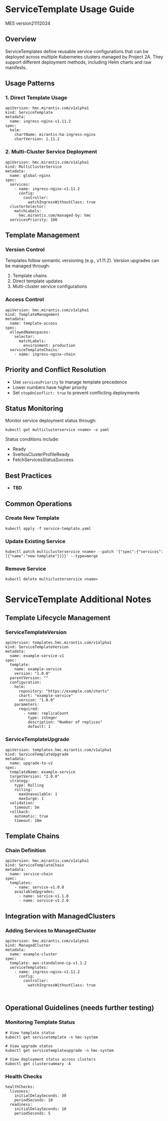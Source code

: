 # ServiceTemplate Usage Guide

MES version21112024

## Overview

ServiceTemplates define reusable service configurations that can be deployed across multiple Kubernetes clusters managed by Project 2A. They support different deployment methods, including Helm charts and raw manifests.

## Usage Patterns

### 1\. Direct Template Usage

```
apiVersion: hmc.mirantis.com/v1alpha1
kind: ServiceTemplate
metadata:
  name: ingress-nginx-v1.11.2
spec:
  helm:
    chartName: mirantis-ha-ingress-nginx
    chartVersion: 1.11.2
```

### 2\. Multi-Cluster Service Deployment

```
apiVersion: hmc.mirantis.com/v1alpha1
kind: MultiClusterService
metadata:
  name: global-nginx
spec:
  services:
    - name: ingress-nginx-v1.11.2
      config:
        controller:
          watchIngressWithoutClass: true
  clusterSelector:
    matchLabels:
      hmc.mirantis.com/managed-by: hmc
  servicesPriority: 100
```

## Template Management

### Version Control

Templates follow semantic versioning (e.g., v1.11.2). Version upgrades can be managed through:

1. Template chains  
2. Direct template updates  
3. Multi-cluster service configurations

### Access Control

```
apiVersion: hmc.mirantis.com/v1alpha1
kind: TemplateManagement
metadata:
  name: template-access
spec:
  allowedNamespaces:
    selector:
      matchLabels:
        environment: production
  serviceTemplateChains:
    - name: ingress-nginx-chain

```

## Priority and Conflict Resolution

* Use `servicesPriority` to manage template precedence  
* Lower numbers have higher priority  
* Set `stopOnConflict: true` to prevent conflicting deployments

## Status Monitoring

Monitor service deployment status through:

```
kubectl get multiclusterservice <name> -o yaml
```

Status conditions include:

* Ready  
* SveltosClusterProfileReady  
* FetchServicesStatusSuccess

## Best Practices

* **TBD**

## Common Operations

### Create New Template

```
kubectl apply -f service-template.yaml
```

### Update Existing Service

```
kubectl patch multiclusterservice <name> --patch '{"spec":{"services":[{"name":"new-template"}]}}' --type=merge
```

### Remove Service

```
kubectl delete multiclusterservice <name>
```

# ServiceTemplate Additional Notes

## Template Lifecycle Management

### ServiceTemplateVersion

```
apiVersion: templates.hmc.mirantis.com/v1alpha1
kind: ServiceTemplateVersion
metadata:
  name: example-service-v1
spec:
  template:
    name: example-service
    version: "1.0.0"
  parentVersion: ""
  configuration:
    helm:
      repository: "https://example.com/charts"
      chart: "example-service"
      version: "1.0.0"
    parameters:
      required:
        - name: replicaCount
          type: integer
          description: "Number of replicas"
          default: 1

```

### ServiceTemplateUpgrade

```
apiVersion: templates.hmc.mirantis.com/v1alpha1
kind: ServiceTemplateUpgrade
metadata:
  name: upgrade-to-v2
spec:
  templateName: example-service
  targetVersion: "2.0.0"
  strategy:
    type: Rolling
    rolling:
      maxUnavailable: 1
      maxSurge: 1
  validation:
    timeout: 5m
  rollback:
    automatic: true
    timeout: 10m
```

## Template Chains

### Chain Definition

```
apiVersion: hmc.mirantis.com/v1alpha1
kind: ServiceTemplateChain
metadata:
  name: service-chain
spec:
  templates:
    - name: service-v1.0.0
    availableUpgrades:
      - name: service-v1.1.0
      - name: service-v1.2.0
```

## Integration with ManagedClusters

### Adding Services to ManagedCluster

```
apiVersion: hmc.mirantis.com/v1alpha1
kind: ManagedCluster
metadata:
  name: example-cluster
spec:
  template: aws-standalone-cp-v1.1.2
  serviceTemplates:
    - name: ingress-nginx-v1.11.2
      config:
        controller:
          watchIngressWithoutClass: true
```

### 

```

```

## Operational Guidelines (needs further testing)

### Monitoring Template Status

```
# View template status
kubectl get servicetemplate -n hmc-system

# View upgrade status
kubectl get servicetemplateupgrade -n hmc-system

# View deployment status across clusters
kubectl get clustersummary -A
```

### Health Checks

```
healthChecks:
  liveness:
    initialDelaySeconds: 30
    periodSeconds: 10
  readiness:
    initialDelaySeconds: 10
    periodSeconds: 5
```
